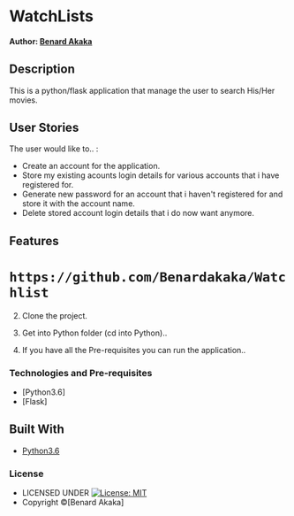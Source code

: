# WatchLists

#### Author: [Benard Akaka](https://github.com/Benardakaka)

## Description

This is a python/flask application that manage the user to search His/Her movies.



## User Stories
The user would like to.. :
* Create an account for the application.
* Store my existing acounts login details for various accounts that i have registered for.
* Generate new password for an account that i haven't registered for and store it with the account name.   
* Delete stored account login details that i do now want anymore.



## Features



 # ```https://github.com/Benardakaka/Watchlist```

2. Clone the project.

3. Get into Python folder (cd into Python)..

4. If you have all the Pre-requisites you can run the application..

### Technologies and Pre-requisites

* [Python3.6]
 * [Flask]
## Built With

* [Python3.6](https://docs.python.org/3/)


### License

* LICENSED UNDER  [![License: MIT](https://img.shields.io/badge/License-MIT-yellow.svg)](license/MIT)
* Copyright &copy;[Benard Akaka] 